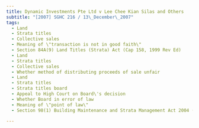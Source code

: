 ```yaml
---
title: Dynamic Investments Pte Ltd v Lee Chee Kian Silas and Others 
subtitle: "[2007] SGHC 216 / 13\_December\_2007"
tags:
  - Land
  - Strata titles
  - Collective sales
  - Meaning of \"transaction is not in good faith\"
  - Section 84A(9) Land Titles (Strata) Act (Cap 158, 1999 Rev Ed)
  - Land
  - Strata titles
  - Collective sales
  - Whether method of distributing proceeds of sale unfair
  - Land
  - Strata titles
  - Strata titles board
  - Appeal to High Court on Board\'s decision
  - Whether Board in error of law
  - Meaning of \"point of law\"
  - Section 98(1) Building Maintenance and Strata Management Act 2004 (Act 47 of 2004)

---
```


